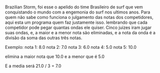 Brazilian Storm, foi esse o apelido do time Brasileiro de surf que vem conquistando o mundo com a engemonia do surf nos ultimos anos. Para quem não sabe como funciona o julgamento das notas dos competidores, aqui esta um programa quem faz justamente isso. lembrando que cada competidor pode pegar quantas ondas ele quiser. Cinco juizes iram jugar suas ondas, e, a maior e a menor nota são eliminadas, e a nota da onda é a divisão da soma das outras três notas.

Exemplo:
nota 1: 8.0
nota 2: 7.0
nota 3: 6.0
nota 4: 5.0
nota 5: 10.0

elimina a maior nota que 10.0 e a menor que é 5.0

E a media será 21.0 / 3 = 7.0
